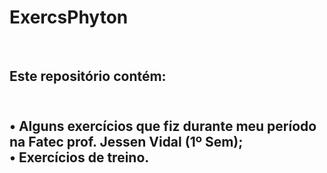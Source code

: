 # ExercsPhyton
<br>
<h2>Este repositório contém:<h2> <br>
  • Alguns exercícios que fiz durante meu período na Fatec prof. Jessen Vidal (1º Sem); <br>
  • Exercícios de treino.
